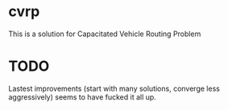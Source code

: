 # cvrp
This is a solution for Capacitated Vehicle Routing Problem

# TODO

Lastest improvements (start with many solutions, converge less aggressively) seems to have fucked it all up.
